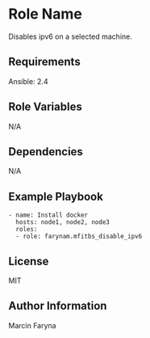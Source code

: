 Role Name
=========

Disables ipv6 on a selected machine. 

Requirements
------------

 Ansible: 2.4

Role Variables
--------------

N/A

Dependencies
------------

N/A

Example Playbook
----------------

    - name: Install docker
      hosts: node1, node2, node3
      roles:
      - role: farynam.mfitbs_disable_ipv6

License
-------

MIT

Author Information
------------------

Marcin Faryna
